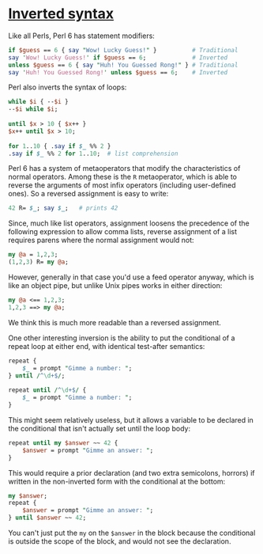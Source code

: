 [1]: http://rosettacode.org/wiki/Inverted_syntax

# [Inverted syntax][1]

Like all Perls, Perl 6 has statement modifiers:

```perl
if $guess == 6 { say "Wow! Lucky Guess!" }          # Traditional
say 'Wow! Lucky Guess!' if $guess == 6;             # Inverted
unless $guess == 6 { say "Huh! You Guessed Rong!" } # Traditional
say 'Huh! You Guessed Rong!' unless $guess == 6;    # Inverted
```


Perl also inverts the syntax of loops:

```perl
while $i { --$i }
--$i while $i;
 
until $x > 10 { $x++ }
$x++ until $x > 10;
 
for 1..10 { .say if $_ %% 2 }
.say if $_ %% 2 for 1..10;  # list comprehension
```


Perl 6 has a system of metaoperators that modify the characteristics of normal operators. Among these is the `R` metaoperator, which is able to reverse the arguments of most infix operators (including user-defined ones).
So a reversed assignment is easy to write:

```perl
42 R= $_; say $_;   # prints 42
```


Since, much like list operators, assignment loosens the precedence of the following expression to allow comma lists, reverse assignment of a list requires parens where the normal assignment would not:

```perl
my @a = 1,2,3;
(1,2,3) R= my @a;
```


However, generally in that case you'd use a feed operator anyway, which is like an object pipe, but unlike Unix pipes works in either direction:

```perl
my @a <== 1,2,3;
1,2,3 ==> my @a;
```


We think this is much more readable than a reversed assignment.



One other interesting inversion is the ability to put the conditional of a repeat loop at either end, with identical test-after semantics:

```perl
repeat {
    $_ = prompt "Gimme a number: ";
} until /^\d+$/;
 
repeat until /^\d+$/ {
    $_ = prompt "Gimme a number: ";
}
```


This might seem relatively useless, but it allows a variable to be declared in the conditional that isn't actually set until the loop body:

```perl
repeat until my $answer ~~ 42 {
    $answer = prompt "Gimme an answer: ";
}
```


This would require a prior declaration (and two extra semicolons, horrors)
if written in the non-inverted form with the conditional at the bottom:

```perl
my $answer;
repeat {
    $answer = prompt "Gimme an answer: ";
} until $answer ~~ 42;
```


You can't just put the `my` on the `$answer` in the block because the conditional is outside the scope of the block, and would not see the declaration.
